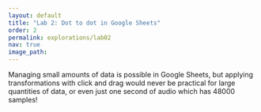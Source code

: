 ```yaml
---
layout: default
title: "Lab 2: Dot to dot in Google Sheets"
order: 2
permalink: explorations/lab02
nav: true
image_path: 
---
```


Managing small amounts of data is possible in Google Sheets, but
applying transformations with click and drag would never be practical
for large quantities of data, or even just one second of audio which
has 48000 samples!
